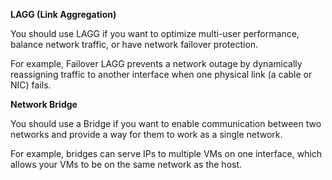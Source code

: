 ---
---

**LAGG (Link Aggregation)**

You should use LAGG if you want to optimize multi-user performance, balance network traffic, or have network failover protection.

For example, Failover LAGG prevents a network outage by dynamically reassigning traffic to another interface when one physical link (a cable or NIC) fails.

**Network Bridge**

You should use a Bridge if you want to enable communication between two networks and provide a way for them to work as a single network.

For example, bridges can serve IPs to multiple VMs on one interface, which allows your VMs to be on the same network as the host.
